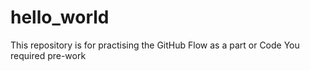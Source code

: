 # hello_world
This repository is for practising the GitHub Flow as a part or Code You required pre-work
